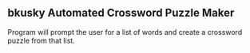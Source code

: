 bkusky
Automated Crossword Puzzle Maker
---------------------------------

Program will prompt the user for a list of words and create a crossword puzzle from that list.
